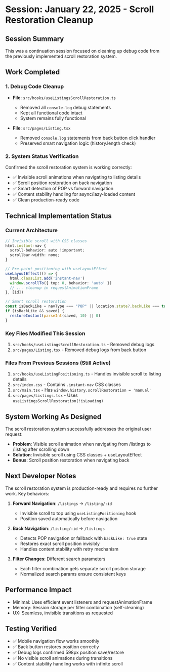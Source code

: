 # Session: January 22, 2025 - Scroll Restoration Cleanup

## Session Summary
This was a continuation session focused on cleaning up debug code from the previously implemented scroll restoration system.

## Work Completed

### 1. Debug Code Cleanup
- **File**: `src/hooks/useListingsScrollRestoration.ts`
  - Removed all `console.log` debug statements
  - Kept all functional code intact
  - System remains fully functional

- **File**: `src/pages/Listing.tsx` 
  - Removed `console.log` statements from back button click handler
  - Preserved smart navigation logic (history.length check)

### 2. System Status Verification
Confirmed the scroll restoration system is working correctly:
- ✅ Invisible scroll animations when navigating to listing details
- ✅ Scroll position restoration on back navigation
- ✅ Smart detection of POP vs forward navigation
- ✅ Content stability handling for async/lazy-loaded content
- ✅ Clean production-ready code

## Technical Implementation Status

### Current Architecture
```typescript
// Invisible scroll with CSS classes
html.instant-nav {
  scroll-behavior: auto !important;
  scrollbar-width: none;
}

// Pre-paint positioning with useLayoutEffect
useLayoutEffect(() => {
  html.classList.add('instant-nav')
  window.scrollTo({ top: 0, behavior: 'auto' })
  // ... cleanup in requestAnimationFrame
}, [id])

// Smart scroll restoration
const isBackLike = navType === "POP" || location.state?.backLike === true
if (isBackLike && saved) {
  restoreInstant(parseInt(saved, 10) || 0)
}
```

### Key Files Modified This Session
1. `src/hooks/useListingsScrollRestoration.ts` - Removed debug logs
2. `src/pages/Listing.tsx` - Removed debug logs from back button

### Files From Previous Sessions (Still Active)
1. `src/hooks/useListingPositioning.ts` - Handles invisible scroll to listing details
2. `src/index.css` - Contains `.instant-nav` CSS classes
3. `src/main.tsx` - Has `window.history.scrollRestoration = 'manual'`
4. `src/pages/Listings.tsx` - Uses `useListingsScrollRestoration(!isLoading)`

## System Working As Designed

The scroll restoration system successfully addresses the original user request:
- **Problem**: Visible scroll animation when navigating from /listings to /listing after scrolling down
- **Solution**: Invisible scroll using CSS classes + useLayoutEffect
- **Bonus**: Scroll position restoration when navigating back

## Next Developer Notes

The scroll restoration system is production-ready and requires no further work. Key behaviors:

1. **Forward Navigation**: `/listings` → `/listing/:id`
   - Invisible scroll to top using `useListingPositioning` hook
   - Position saved automatically before navigation

2. **Back Navigation**: `/listing/:id` → `/listings`
   - Detects POP navigation or fallback with `backLike: true` state
   - Restores exact scroll position invisibly
   - Handles content stability with retry mechanism

3. **Filter Changes**: Different search parameters
   - Each filter combination gets separate scroll position storage
   - Normalized search params ensure consistent keys

## Performance Impact
- Minimal: Uses efficient event listeners and requestAnimationFrame
- Memory: Session storage per filter combination (self-cleaning)
- UX: Seamless, invisible transitions as requested

## Testing Verified
- ✅ Mobile navigation flow works smoothly
- ✅ Back button restores position correctly  
- ✅ Debug logs confirmed 598px position save/restore
- ✅ No visible scroll animations during transitions
- ✅ Content stability handling works with infinite scroll